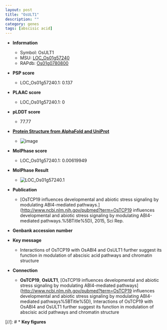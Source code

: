 ```yaml
---
layout: post
title: "OsULT1"
description: ""
category: genes
tags: [abscisic acid]
---
```


* **Information**  
    + Symbol: OsULT1  
    + MSU: [LOC_Os01g57240](http://rice.plantbiology.msu.edu/cgi-bin/ORF_infopage.cgi?orf=LOC_Os01g57240)  
    + RAPdb: [Os01g0780800](http://rapdb.dna.affrc.go.jp/viewer/gbrowse_details/irgsp1?name=Os01g0780800)  

* **PSP score**  
    + LOC_Os01g57240.1: 0.137 

* **PLAAC score**  
    + LOC_Os01g57240.1: 0 

* **pLDDT score**
    + 77.77

* **[Protein Structure from AlphaFold and UniProt](https://www.uniprot.org/uniprotkb/B9ETC5/entry#structure)**
    + ![image](https://ricepsp.github.io/images/B/AF-B9ETC5-F1.png)

* **MolPhase score**
    + LOC_Os01g57240.1: 0.00619949

* **MolPhase Result**
    + ![LOC_Os01g57240.1](https://304243504.github.io/Pictures/LOC_Os01g/LOC_Os01g57240.1.png)

* **Publication**  
    + [OsTCP19 influences developmental and abiotic stress signaling by modulating ABI4-mediated pathways.](http://www.ncbi.nlm.nih.gov/pubmed?term=OsTCP19 influences developmental and abiotic stress signaling by modulating ABI4-mediated pathways.%5BTitle%5D), 2015, Sci Rep.

* **Genbank accession number**  

* **Key message**  
    + Interactions of OsTCP19 with OsABI4 and OsULT1 further suggest its function in modulation of abscisic acid pathways and chromatin structure

* **Connection**  
    + __OsTCP19__, __OsULT1__, [OsTCP19 influences developmental and abiotic stress signaling by modulating ABI4-mediated pathways](http://www.ncbi.nlm.nih.gov/pubmed?term=OsTCP19 influences developmental and abiotic stress signaling by modulating ABI4-mediated pathways%5BTitle%5D), Interactions of OsTCP19 with OsABI4 and OsULT1 further suggest its function in modulation of abscisic acid pathways and chromatin structure

[//]: # * **Key figures**  


